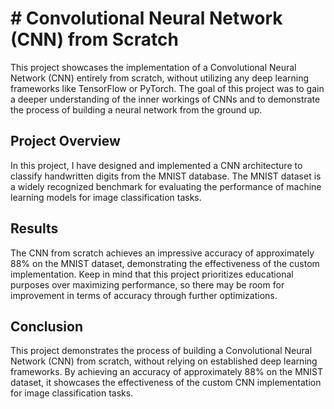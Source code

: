# # Convolutional Neural Network (CNN) from Scratch

This project showcases the implementation of a Convolutional Neural Network (CNN) entirely from scratch, without utilizing any deep learning frameworks like TensorFlow or PyTorch. The goal of this project was to gain a deeper understanding of the inner workings of CNNs and to demonstrate the process of building a neural network from the ground up.

## Project Overview

In this project, I have designed and implemented a CNN architecture to classify handwritten digits from the MNIST database. The MNIST dataset is a widely recognized benchmark for evaluating the performance of machine learning models for image classification tasks.

## Results

The CNN from scratch achieves an impressive accuracy of approximately 88% on the MNIST dataset, demonstrating the effectiveness of the custom implementation. Keep in mind that this project prioritizes educational purposes over maximizing performance, so there may be room for improvement in terms of accuracy through further optimizations.

## Conclusion

This project demonstrates the process of building a Convolutional Neural Network (CNN) from scratch, without relying on established deep learning frameworks. By achieving an accuracy of approximately 88% on the MNIST dataset, it showcases the effectiveness of the custom CNN implementation for image classification tasks.
